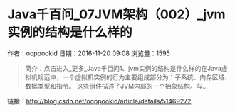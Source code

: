 # Java千百问_07JVM架构（002）_jvm实例的结构是什么样的
作者：ooppookid
日期：2016-11-20 09:08
浏览量：1595
> 简介：点击进入_更多_Java千百问1、jvm实例的结构是什么样的在Java虚拟机规范中，一个虚拟机实例的行为主要组成部分为：子系统、内存区域、数据类型和指令。 
这些组件描述了JVM内部的一个抽象结构。与...

 链接：http://blog.csdn.net/ooppookid/article/details/51469272
